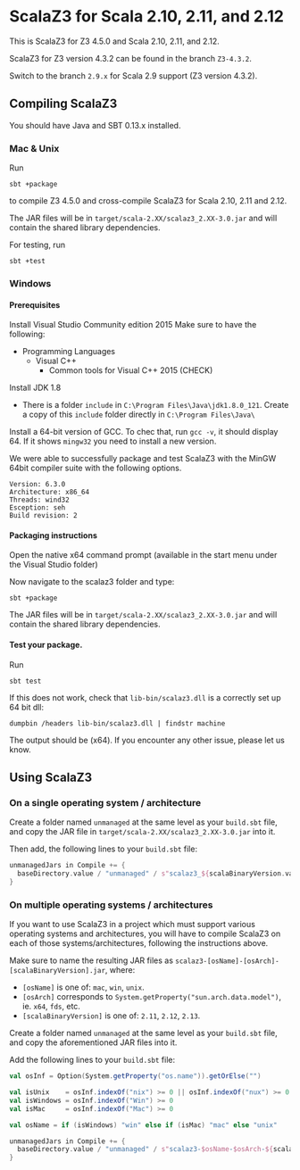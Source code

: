 ScalaZ3 for Scala 2.10, 2.11, and 2.12
======================================

This is ScalaZ3 for Z3 4.5.0 and Scala 2.10, 2.11, and 2.12.

ScalaZ3 for Z3 version 4.3.2 can be found in the branch `Z3-4.3.2`.

Switch to the branch `2.9.x` for Scala 2.9 support (Z3 version 4.3.2).

Compiling ScalaZ3
-----------------

You should have Java and SBT 0.13.x installed.

### Mac & Unix

Run

    sbt +package
    
to compile Z3 4.5.0 and cross-compile ScalaZ3 for Scala 2.10, 2.11 and 2.12.

The JAR files will be in `target/scala-2.XX/scalaz3_2.XX-3.0.jar`
and will contain the shared library dependencies.

For testing, run

    sbt +test

### Windows

#### Prerequisites

Install Visual Studio Community edition 2015
Make sure to have the following:
- Programming Languages
  - Visual C++
    - Common tools for Visual C++ 2015 (CHECK)

Install JDK 1.8
* There is a folder `include` in `C:\Program Files\Java\jdk1.8.0_121`. Create a copy of this `include` folder directly in `C:\Program Files\Java\`

Install a 64-bit version of GCC. To chec that, run `gcc -v`, it should display 64. If it shows  `mingw32` you need to install a new version.

We were able to successfully package and test ScalaZ3 with the MinGW 64bit compiler suite with the following options.

    Version: 6.3.0
    Architecture: x86_64
    Threads: wind32
    Esception: seh
    Build revision: 2

#### Packaging instructions

Open the native x64 command prompt (available in the start menu under the Visual Studio folder)

Now navigate to the scalaz3 folder and type:

    sbt +package

The JAR files will be in `target/scala-2.XX/scalaz3_2.XX-3.0.jar` and will contain the shared library
dependencies.

#### Test your package.

Run

    sbt test

If this does not work, check that `lib-bin/scalaz3.dll` is a correctly set up 64 bit dll:

    dumpbin /headers lib-bin/scalaz3.dll | findstr machine

The output should be (x64). If you encounter any other issue, please let us know.

Using ScalaZ3
-------------

### On a single operating system / architecture

Create a folder named `unmanaged` at the same level as your `build.sbt` file, and copy the JAR file in `target/scala-2.XX/scalaz3_2.XX-3.0.jar` into it.

Then add, the following lines to your `build.sbt` file:

```scala
unmanagedJars in Compile += {
  baseDirectory.value / "unmanaged" / s"scalaz3_${scalaBinaryVersion.value}-3.0.jar"
}
```

### On multiple operating systems / architectures

If you want to use ScalaZ3 in a project which must support various operating systems and architectures, you will have to compile ScalaZ3 on each of those systems/architectures, following the instructions above.

Make sure to name the resulting JAR files as `scalaz3-[osName]-[osArch]-[scalaBinaryVersion].jar`, where:

- `[osName]` is one of: `mac`, `win`, `unix`.
- `[osArch]` corresponds to `System.getProperty("sun.arch.data.model")`, ie. `x64`, `fds`, etc.
- `[scalaBinaryVersion]` is one of: `2.11`, `2.12`, `2.13`.

Create a folder named `unmanaged` at the same level as your `build.sbt` file, and copy the aforementioned JAR files into it.

Add the following lines to your `build.sbt` file:

```scala
val osInf = Option(System.getProperty("os.name")).getOrElse("")

val isUnix    = osInf.indexOf("nix") >= 0 || osInf.indexOf("nux") >= 0
val isWindows = osInf.indexOf("Win") >= 0
val isMac     = osInf.indexOf("Mac") >= 0

val osName = if (isWindows) "win" else if (isMac) "mac" else "unix"

unmanagedJars in Compile += {
  baseDirectory.value / "unmanaged" / s"scalaz3-$osName-$osArch-${scalaBinaryVersion.value}.jar"
}
```
